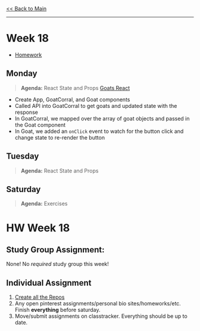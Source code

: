 [<< Back to Main](../README.md)

---
# Week 18
- [Homework](#hw-week-18)

## Monday
> **Agenda:** React State and Props
[Goats React](./code/goats-react)
- Create App, GoatCorral, and Goat components
- Called API into GoatCorral to get goats and updated state with the response
- In GoatCorral, we mapped over the array of goat objects and passed in the Goat component
- In Goat, we added an `onClick` event to watch for the button click and change state to re-render the button

## Tuesday
> **Agenda:** React State and Props

## Saturday
> **Agenda:** Exercises

# HW Week 18
## Study Group Assignment:
None! No *required* study group this week!

## Individual Assignment
1. [Create all the Repos](https://github.com/nss-evening-cohort-13/homework/blob/master/week18/react-project-creation.md)
1. Any open pinterest assignments/personal bio sites/homeworks/etc. Finish **everything** before saturday. 
1. Move/submit assignments on classtracker. Everything should be up to date. 
